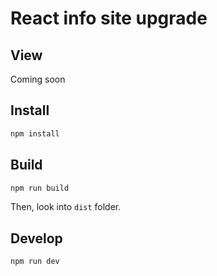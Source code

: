 # React info site upgrade

## View

Coming soon

## Install

```sh
npm install
```

## Build

```sh
npm run build
```

Then, look into `dist` folder.

## Develop

```sh
npm run dev
```
